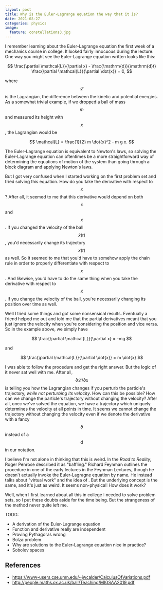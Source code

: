 ```yaml
---
layout: post
title: Why is the Euler-Lagrange equation the way that it is?
date: 2021-08-27
categories: physics
image:
  feature: constellations3.jpg
---
```


I remember learning about the Euler-Lagrange equation the first week of a
mechanics course in college.  It looked fairly innocuous during the lecture.
One way you might see the Euler-Lagrange equation written looks like this:

$$
\frac{\partial \mathcal{L}}{\partial x} - \frac{\mathrm{d}}{\mathrm{d}t}
\frac{\partial \mathcal{L}}{\partial \dot{x}} = 0,
$$

where $$\mathcal{L}$$ is the Lagrangian, the difference between the kinetic and
potential energies.  As a somewhat trivial example, if we dropped a ball of
mass $$m$$ and measured its height with $$x$$, the Lagrangian would be

$$
\mathcal{L} = \frac{1}{2} m \dot{x}^2 - m g x.
$$

The Euler-Lagrange equation is equivalent to Newton's laws, so solving the
Euler-Lagrange equation can oftentimes be a more straightforward way of
determining the equations of motion of the system than going through a block
diagram and applying Newton's laws.

But I got very confused when I started working on the first problem set and
tried solving this equation.  How do you take the derivative with respect to
$$x$$?  After all, it seemed to me that this derivative would depend on both
$$x$$ and $$\dot{x}$$.  If you changed the velocity of the ball $$\dot{x}(t)$$,
you'd necessarily change its trajectory $$x(t)$$ as well.  So it seemed to me
that you'd have to somehow apply the chain rule in order to properly
differentiate with respect to $$x$$.  And likewise, you'd have to do the same
thing when you take the derivative with respect to $$\dot{x}$$.  If you change
the velocity of the ball, you're necessarily changing its position over time as
well.

Well I tried some things and got some nonsensical results.  Eventually a friend
helped me out and told me that the partial derivatives meant that you just
ignore the velocity when you're considering the position and vice versa.  So in
the example above, we simply have

$$
\frac{\partial \mathcal{L}}{\partial x} = -mg
$$

and

$$
\frac{\partial \mathcal{L}}{\partial \dot{x}} = m \dot{x}
$$

I was able to follow the procedure and get the right answer.  But the logic of
it never sat well with me.  After all, $$\partial \mathcal{L} / \partial x$$ is
telling you how the Lagrangian changes if you perturb the particle's
trajectory, *while not perturbing its velocity*.  How can this be possible?
How can we change the particle's trajectory without changing the velocity?
After all, onec we've solved the equation, we have a trajectory which uniquely
determines the velocity at all points in time.  It seems we cannot change the
trajectory without changing the velocity even if we denote the derivative with
a fancy $$\partial$$ instead of a $$\mathrm{d}$$ in our notation.

I believe I'm not alone in thinking that this is weird.  In the *Road to
Reality*, Roger Penrose described it as "baffling."  Richard Feynman outlines
the procedure in one of the early lectures in the Feynman Lectures, though he
doesn't actually invoke the Euler-Lagragne equation by name.  He instead talks
about "virtual work" and the idea of .  But the underlying concept is the same,
and it's just as weird.  It seems non-physical!  How does it work?

Well, when I first learned about all this in college I needed to solve problem
sets, so I put these doubts aside for the time being.  But the strangeness of
the method never quite left me.

TODO:
* A derivation of the Euler-Lagrange equation
* Function and derivative really are independent
* Proving Pythagoras wrong
* Bolza problem
* Why are solutions to the Euler-Lagrange equation nice in practice?
* Sobolev spaces

## References

* https://www-users.cse.umn.edu/~jwcalder/CalculusOfVariations.pdf
* http://people.maths.ox.ac.uk/ball/Teaching/MIGSAA2019.pdf
